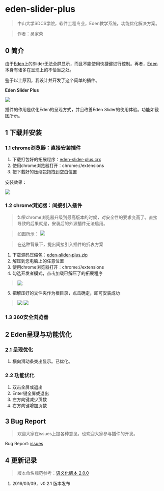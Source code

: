 # eden-slider-plus

> 中山大学SDCS学院，软件工程专业，Eden教学系统，功能优化解决方案。

> 作者：吴家荣

## 0 简介

由于[Eden](http://eden.sysu.edu.cn/)上的Slider无法全屏显示，而且不能使用快捷键进行控制。再者，[Eden](http://eden.sysu.edu.cn/)本身有诸多在呈现上的不恰当之处。

鉴于以上原因，我设计并开发了这个简单的插件。

**Eden Slider Plus**

![](http://ww3.sinaimg.cn/large/ed796d65jw1f1q2sf4kowj209709ugme.jpg)

插件的作用是优化Eden的呈现方式，并且改善Eden Slider的使用体验。功能如截图所示。

## 1 下载并安装

### 1.1 chrome浏览器：直接安装插件

1. 下载打包好的拓展程序：[eden-slider-plus.crx](https://github.com/wujr5/eden-slider-plus/raw/master/eden-slider-plus.crx)
2. 使用chrome浏览器打开：chrome://extensions
3. 把下载好的压缩包拖拽到空白位置

安装效果：

![](http://ww4.sinaimg.cn/large/ed796d65jw1f1q2w0w4c3j217y08ejsi.jpg)

### 1.2 chrome浏览器：间接引入插件

> 如果chrome浏览器升级到最高版本的时候，对安全性的要求变高了。直接导致的后果就是，安装后的外源插件无法启用。

> 如图所示：
> ![](http://ww3.sinaimg.cn/large/ed796d65jw1f1q2tbvkbzj20wc06v75r.jpg)

> 在这种背景下，提出间接引入插件的折衷方案

1. 下载源码压缩包：[eden-slider-plus.zip](https://github.com/wujr5/eden-slider-plus/raw/master/eden-slider-plus.zip)
2. 解压到您电脑上的任意位置
3. 使用chrome浏览器打开：chrome://extensions
4. 勾选开发者模式，点击加载已解压了的拓展程序
> ![](http://ww4.sinaimg.cn/large/ed796d65jw1f1q2nhcn6ij20w903vaak.jpg)
5. 把解压好的文件夹作为根目录，点击确定，即可安装成功
> ![](http://ww4.sinaimg.cn/large/ed796d65jw1f1q2r3vqrhj20g90nkgo7.jpg)
> ![](http://ww3.sinaimg.cn/large/ed796d65jw1f1q2rq1a72j20vy07omyq.jpg)

### 1.3 360安全浏览器



## 2 Eden呈现与功能优化

### 2.1 呈现优化

1. 横向滑动条突出显示。已优化。

### 2.2 功能优化

1. 双击全屏或退出
2. Enter键全屏或退出
3. 左方向键减少页数
4. 右方向键增加页数

## 3 Bug Report

> 欢迎大家在issues上提各种意见。也欢迎大家参与插件的开发。

Bug Report: [issues](https://github.com/wujr5/eden-slider-plus/issues)

## 4 更新记录

> 版本命名规范参考：[语义化版本 2.0.0](http://semver.org/lang/zh-CN/)

1. 2016/03/09，v0.2.1 版本发布
